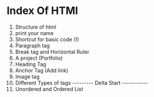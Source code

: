 # Index Of HTMl

1. Structure of html
2. print your name
3. Shortcut for basic code (!)
4. Paragraph tag
5. Break tag and Horizontal Ruler
6. A project (Portfolio)
7. Heading Tag
8. Anchor Tag (Add link)
9. Image tag 
10. Different Types of tags
---------    Delta Start   -----------
1. Unordered and Ordered List